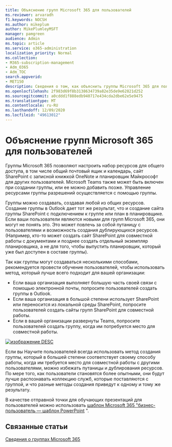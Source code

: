 ```yaml
---
title: Объяснение групп Microsoft 365 для пользователей
ms.reviewer: arvaradh
f1.keywords: NOCSH
ms.author: mikeplum
author: MikePlumleyMSFT
manager: pamgreen
audience: Admin
ms.topic: article
ms.service: o365-administration
localization_priority: Normal
ms.collection:
- M365-subscription-management
- Adm_O365
- Adm_TOC
search.appverid:
- MET150
description: Сведения о том, как объяснить группы Microsoft 365 для пользователей.
ms.openlocfilehash: 2f983d69f8b3138634739a82e35de9e62821d252
ms.sourcegitcommit: a0cddd1f888edb940717e434cda2dbe62e5e9475
ms.translationtype: MT
ms.contentlocale: ru-RU
ms.lasthandoff: 12/09/2020
ms.locfileid: "49613012"
---
```

# <a name="explaining-microsoft-365-groups-to-your-users"></a>Объяснение групп Microsoft 365 для пользователей

Группы Microsoft 365 позволяют настроить набор ресурсов для общего доступа, в том числе общий почтовый ящик и календарь, сайт SharePoint с записной книжкой OneNote и планировщик Майкрософт для других пользователей. Microsoft Teams также может быть включен при создании группы, или ее можно добавить позже. Управление ресурсами группы разрешений осуществляется с помощью группы.

Группы можно создавать, создавая любой из общих ресурсов. Создание группы в Outlook дает тот же результат, что и создание сайта группы SharePoint с подключением к группе или план в планировщике. Если ваши пользователи являются новыми для групп Microsoft 365, они могут не понять это. Это может повлечь за собой путаницу с пользователями и возможность создания дублирующихся ресурсов. (Например, кто-то может создать сайт SharePoint для совместной работы с документами и позднее создать отдельный экземпляр планировщика, а не для того, чтобы выпустить планировщик, который уже был доступен в составе группы).

Так как группы могут создаваться несколькими способами, рекомендуется провести обучение пользователей, чтобы использовать метод, который лучше всего подходит для вашей организации:

- Если ваша организация выполняет большую часть своей связи с помощью электронной почты, попросите пользователей создать группы в Outlook.
- Если ваша организация в большой степени использует SharePoint или переносится из локальной среды SharePoint, попросите пользователей создать сайты групп SharePoint для совместной работы.
- Если в вашей организации развернуты Teams, попросите пользователей создать группу, когда им потребуется место для совместной работы.

[![изображение DESC ](../../media/03.png)](../../media/03.png#lightbox)

Если вы Научите пользователей всегда использовать метод создания группы, который в большей степени соответствует своему способу работы, когда им требуется место для совместной работы с другими пользователями, можно избежать путаницы и дублирования ресурсов. По мере того, как пользователи становятся более опытными, они будут лучше распознавать коллекцию служб, которые поставляются с группой, и что разные методы создания приведут к одному и тому же результату.

В качестве отправной точки для обучающих презентаций для пользователей можно использовать [шаблон Microsoft 365 "бизнес-пользователь — шаблон PowerPoint](https://www.microsoft.com/download/details.aspx?id=102396) ".

## <a name="related-topics"></a>Связанные статьи

[Сведения о группах Microsoft 365](https://support.microsoft.com/office/b565caa1-5c40-40ef-9915-60fdb2d97fa2)
